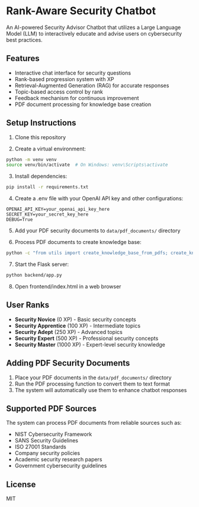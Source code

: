 # Rank-Aware Security Chatbot

An AI-powered Security Advisor Chatbot that utilizes a Large Language Model (LLM) to interactively educate and advise users on cybersecurity best practices.

## Features

- Interactive chat interface for security questions
- Rank-based progression system with XP
- Retrieval-Augmented Generation (RAG) for accurate responses
- Topic-based access control by rank
- Feedback mechanism for continuous improvement
- PDF document processing for knowledge base creation

## Setup Instructions

1. Clone this repository

2. Create a virtual environment:
```bash
python -m venv venv
source venv/bin/activate  # On Windows: venv\Scripts\activate
```

3. Install dependencies:
```bash
pip install -r requirements.txt
```

4. Create a .env file with your OpenAI API key and other configurations:
```
OPENAI_API_KEY=your_openai_api_key_here
SECRET_KEY=your_secret_key_here
DEBUG=True
```

5. Add your PDF security documents to `data/pdf_documents/` directory

6. Process PDF documents to create knowledge base:
```bash
python -c "from utils import create_knowledge_base_from_pdfs; create_knowledge_base_from_pdfs()"
```

7. Start the Flask server:
```bash
python backend/app.py
```

8. Open frontend/index.html in a web browser

## User Ranks

- **Security Novice** (0 XP) - Basic security concepts
- **Security Apprentice** (100 XP) - Intermediate topics  
- **Security Adept** (250 XP) - Advanced topics
- **Security Expert** (500 XP) - Professional security concepts
- **Security Master** (1000 XP) - Expert-level security knowledge

## Adding PDF Security Documents

1. Place your PDF documents in the `data/pdf_documents/` directory
2. Run the PDF processing function to convert them to text format
3. The system will automatically use them to enhance chatbot responses

## Supported PDF Sources

The system can process PDF documents from reliable sources such as:
- NIST Cybersecurity Framework
- SANS Security Guidelines
- ISO 27001 Standards
- Company security policies
- Academic security research papers
- Government cybersecurity guidelines

## License

MIT
